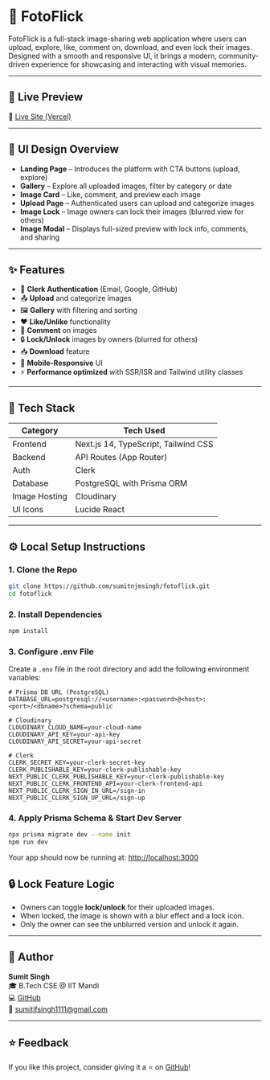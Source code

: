 # 📸 FotoFlick

FotoFlick is a full-stack image-sharing web application where users can upload, explore, like, comment on, download, and even lock their images. Designed with a smooth and responsive UI, it brings a modern, community-driven experience for showcasing and interacting with visual memories.

---

## 🎨 Live Preview

🚀 [Live Site (Vercel)](https://foto-flick.vercel.app)

---

## 📐 UI Design Overview

- **Landing Page** – Introduces the platform with CTA buttons (upload, explore)
- **Gallery** – Explore all uploaded images, filter by category or date
- **Image Card** – Like, comment, and preview each image
- **Upload Page** – Authenticated users can upload and categorize images
- **Image Lock** – Image owners can lock their images (blurred view for others)
- **Image Modal** – Displays full-sized preview with lock info, comments, and sharing

---

## ✨ Features

- 🔐 **Clerk Authentication** (Email, Google, GitHub)
- 📤 **Upload** and categorize images
- 🖼️ **Gallery** with filtering and sorting
- ❤️ **Like/Unlike** functionality
- 💬 **Comment** on images
- 🔒 **Lock/Unlock** images by owners (blurred for others)
- 📥 **Download** feature
- 📲 **Mobile-Responsive** UI
- ⚡ **Performance optimized** with SSR/ISR and Tailwind utility classes

---

## 🧰 Tech Stack

| Category      | Tech Used                            |
| ------------- | ------------------------------------ |
| Frontend      | Next.js 14, TypeScript, Tailwind CSS |
| Backend       | API Routes (App Router)              |
| Auth          | Clerk                                |
| Database      | PostgreSQL with Prisma ORM           |
| Image Hosting | Cloudinary                           |
| UI Icons      | Lucide React                         |

---

## ⚙️ Local Setup Instructions

### 1. Clone the Repo

```bash
git clone https://github.com/sumitnjmsingh/fotoflick.git
cd fotoflick
```

### 2. Install Dependencies

```bash
npm install
```

### 3. Configure .env File

Create a `.env` file in the root directory and add the following environment variables:

```env
# Prisma DB URL (PostgreSQL)
DATABASE_URL=postgresql://<username>:<password>@<host>:<port>/<dbname>?schema=public

# Cloudinary
CLOUDINARY_CLOUD_NAME=your-cloud-name
CLOUDINARY_API_KEY=your-api-key
CLOUDINARY_API_SECRET=your-api-secret

# Clerk
CLERK_SECRET_KEY=your-clerk-secret-key
CLERK_PUBLISHABLE_KEY=your-clerk-publishable-key
NEXT_PUBLIC_CLERK_PUBLISHABLE_KEY=your-clerk-publishable-key
NEXT_PUBLIC_CLERK_FRONTEND_API=your-clerk-frontend-api
NEXT_PUBLIC_CLERK_SIGN_IN_URL=/sign-in
NEXT_PUBLIC_CLERK_SIGN_UP_URL=/sign-up

```

### 4. Apply Prisma Schema & Start Dev Server

```bash
npx prisma migrate dev --name init
npm run dev
```

Your app should now be running at: [http://localhost:3000](http://localhost:3000)

## 🔒 Lock Feature Logic

- Owners can toggle **lock/unlock** for their uploaded images.
- When locked, the image is shown with a blur effect and a lock icon.
- Only the owner can see the unblurred version and unlock it again.

---

## 👤 Author

**Sumit Singh**  
🎓 B.Tech CSE @ IIT Mandi  
💻 [GitHub](https://github.com/sumitnjmsingh)  
📧 sumitjfsingh1111@gmail.com

---

## ⭐ Feedback

If you like this project, consider giving it a ⭐ on [GitHub](https://github.com/sumitnjmsingh/fotoflick)!
